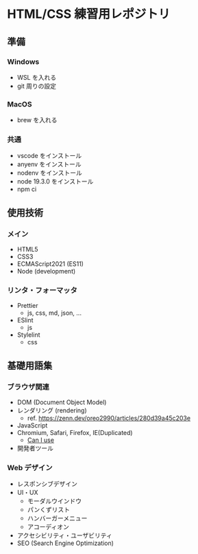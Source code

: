 # HTML/CSS 練習用レポジトリ

## 準備

### Windows

- WSL を入れる
- git 周りの設定

### MacOS

- brew を入れる

### 共通

- vscode をインストール
- anyenv をインストール
- nodenv をインストール
- node 19.3.0 をインストール
- npm ci

## 使用技術

### メイン

- HTML5
- CSS3
- ECMAScript2021 (ES11)
- Node (development)

### リンタ・フォーマッタ

- Prettier
  - js, css, md, json, ...
- ESlint
  - js
- Stylelint
  - css

## 基礎用語集

### ブラウザ関連

- DOM (Document Object Model)
- レンダリング (rendering)
  - ref. https://zenn.dev/oreo2990/articles/280d39a45c203e
- JavaScript
- Chromium, Safari, Firefox, IE(Duplicated)
  - [Can I use](https://caniuse.com)
- 開発者ツール

### Web デザイン

- レスポンシブデザイン
- UI・UX
  - モーダルウインドウ
  - パンくずリスト
  - ハンバーガーメニュー
  - アコーディオン
- アクセシビリティ・ユーザビリティ
- SEO (Search Engine Optimization)
